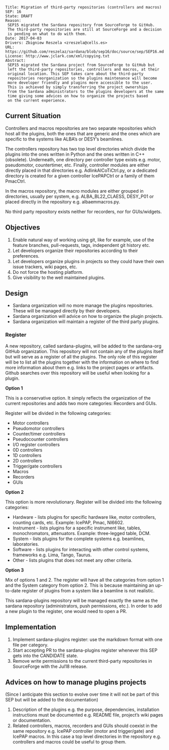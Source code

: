     Title: Migration of third-party repositories (controllers and macros)
    SEP: 16
    State: DRAFT
    Reason:
     SEP15 migrated the Sardana repository from SourceForge to GitHub.
     The third-party repositories are still at SourceForge and a decision
     is pending on what to do with them.
    Date: 2017-04-03
    Drivers: Zbigniew Reszela <zreszela@cells.es>
    URL: https://github.com/reszelaz/sardana/blob/sep16/doc/source/sep/SEP16.md
    License: http://www.jclark.com/xml/copying.txt
    Abstract:
     SEP15 migrated the Sardana project from SourceForge to GitHub but
     left the third-party repositories, controllers and macros, at their
     original location. This SEP takes care about the third-party
     repositories reorganization so the plugins maintenance will become
     more developer friendly and plugins more accessible to the user.
     This is achieved by simply transferring the project ownerships
     from the Sardana administrators to the plugins developers at the same
     time giving some advices on how to organize the projects based
     on the current experience.


Current Situation
-----------------

Controllers and macros repositories are two separate repositories which
host all the plugins, both the ones that are generic and the ones which
are specific to the systems like ALBA’s or DESY’s beamlines.

The controllers repository has two top level directories which divide
the plugins into the ones written in Python and the ones written in C++
(obsolete). Underneath, one directory per controller type exists e.g. motor,
pseudomotor, countertimer, etc. Finally, controller modules are either
directly placed in that directories e.g. AdlinkAICoTiCtrl.py, or
a dedicated directory is created for a given controller IcePAPCtrl or
a family of them PmacCtrl.

In the macros repository, the macro modules are either grouped in
directories, usually per system, e.g. ALBA_BL22_CLAESS, DESY_P01 or placed
directly in the repository e.g. albaemmacros.py.

No third party repository exists neither for recorders, nor for GUIs/widgets.

Objectives
----------

1. Enable natural way of working using git, like for example, use of the
feature branches, pull-requests, tags, independent git history etc.
2. Let developers organize their repositories according to their preferences.
3. Let developers organize plugins in projects so they could have their own
issue trackers, wiki pages, etc.
4. Do not force the hosting platform.
5. Give visibility to the well maintained plugins.

Design
------

* Sardana organization will no more manage the plugins repositories.
  These will be managed directly by their developers.
* Sardana organization will advice on how to organize the plugin projects.
* Sardana organization will maintain a register of the third party plugins.

### Register

A new repository, called sardana-plugins, will be added to the sardana-org
GitHub organization. This repository will not contain any of the plugins
itself but will serve as a register of all the plugins. The only role of this
register will be to list all the plugins together with the information
on where to find more information about them e.g. links to the project pages
or artifacts. Github searches over this repository will be useful when looking
for a plugin.

**Option 1**

This is a conservative option. It simply reflects the organization of
the current repositories and adds two more categories: Recorders and GUIs.

Register will be divided in the following categories:
* Motor controllers
* Pseudomotor controllers
* Counter/timer controllers
* Pseudocounter controllers
* I/O register controllers
* 0D controllers
* 1D controllers
* 2D controllers
* Trigger/gate controllers
* Macros
* Recorders
* GUIs

**Option 2**

This option is more revolutionary. Register will be divided into the following
categories:
* Hardware - lists plugins for specific hardware like, motor controllers,
  counting cards, etc. Example: IcePAP, Pmac, NI6602.
* Instrument - lists plugins for a specific instrument like, tables,
  monochromators, attenuators. Example: three-legged table, DCM.
* System - lists plugins for the complete systems e.g. beamlines, laboratories.
* Software - lists plugins for interacting with other control systems,
  frameworks  e.g. Lima, Tango, Taurus.
* Other - lists plugins that does not meet any other criteria.

**Option 3**

Mix of options 1 and 2. The register will have all the categories from option 1
and the System category from option 2. This is because maintaining an
up-to-date register of plugins from a system like a beamline is not realistic.

This sardana-plugins repository will be managed exactly the same as the sardana
repository (administrators, push permissions, etc.). In order to add a new
plugin to the register, one would need to open a PR.

Implementation
--------------

1. Implement sardana-plugins register: use the markdown format with one file
   per category.
2. Start accepting PR to the sardana-plugins register whenever this SEP gets
   into the CANDIDATE state.
3. Remove write permissions to the current third-party repositories
   in SourceForge with the Jul18 release.

Advices on how to manage plugins projects
---------------------------------------------------

(Since I anticipate this section to evolve over time it will not be part of
this SEP but will be added to the documentation)

1. Description of the plugins e.g. the purpose, dependencies, installation
   instructions must be documented e.g. README file, project’s wiki pages
   or documentation.
2. Related controllers, macros, recorders and GUIs should coexist in the same
   repository e.g. IcePAP controller (motor and trigger/gate) and IcePAP
   macros. In this case a top level directories in the repository
   e.g. controllers and macros could be useful to group them.
